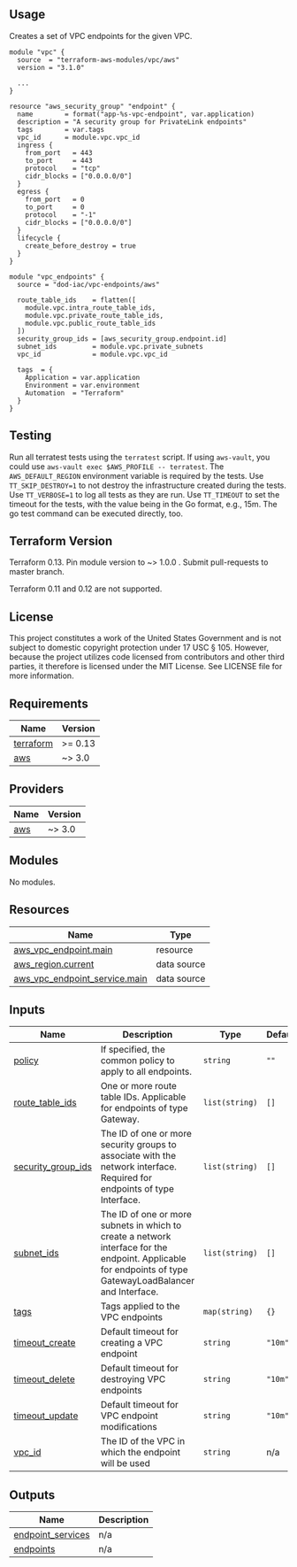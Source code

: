 <!-- BEGINNING OF PRE-COMMIT-TERRAFORM DOCS HOOK -->
## Usage

Creates a set of VPC endpoints for the given VPC.

```hcl
module "vpc" {
  source  = "terraform-aws-modules/vpc/aws"
  version = "3.1.0"

  ...
}

resource "aws_security_group" "endpoint" {
  name        = format("app-%s-vpc-endpoint", var.application)
  description = "A security group for PrivateLink endpoints"
  tags        = var.tags
  vpc_id      = module.vpc.vpc_id
  ingress {
    from_port   = 443
    to_port     = 443
    protocol    = "tcp"
    cidr_blocks = ["0.0.0.0/0"]
  }
  egress {
    from_port   = 0
    to_port     = 0
    protocol    = "-1"
    cidr_blocks = ["0.0.0.0/0"]
  }
  lifecycle {
    create_before_destroy = true
  }
}

module "vpc_endpoints" {
  source = "dod-iac/vpc-endpoints/aws"

  route_table_ids    = flatten([
    module.vpc.intra_route_table_ids,
    module.vpc.private_route_table_ids,
    module.vpc.public_route_table_ids
  ])
  security_group_ids = [aws_security_group.endpoint.id]
  subnet_ids         = module.vpc.private_subnets
  vpc_id             = module.vpc.vpc_id

  tags  = {
    Application = var.application
    Environment = var.environment
    Automation  = "Terraform"
  }
}
```

## Testing

Run all terratest tests using the `terratest` script.  If using `aws-vault`, you could use `aws-vault exec $AWS_PROFILE -- terratest`.  The `AWS_DEFAULT_REGION` environment variable is required by the tests.  Use `TT_SKIP_DESTROY=1` to not destroy the infrastructure created during the tests.  Use `TT_VERBOSE=1` to log all tests as they are run.  Use `TT_TIMEOUT` to set the timeout for the tests, with the value being in the Go format, e.g., 15m.  The go test command can be executed directly, too.

## Terraform Version

Terraform 0.13. Pin module version to ~> 1.0.0 . Submit pull-requests to master branch.

Terraform 0.11 and 0.12 are not supported.

## License

This project constitutes a work of the United States Government and is not subject to domestic copyright protection under 17 USC § 105.  However, because the project utilizes code licensed from contributors and other third parties, it therefore is licensed under the MIT License.  See LICENSE file for more information.

## Requirements

| Name | Version |
|------|---------|
| <a name="requirement_terraform"></a> [terraform](#requirement\_terraform) | >= 0.13 |
| <a name="requirement_aws"></a> [aws](#requirement\_aws) | ~> 3.0 |

## Providers

| Name | Version |
|------|---------|
| <a name="provider_aws"></a> [aws](#provider\_aws) | ~> 3.0 |

## Modules

No modules.

## Resources

| Name | Type |
|------|------|
| [aws_vpc_endpoint.main](https://registry.terraform.io/providers/hashicorp/aws/latest/docs/resources/vpc_endpoint) | resource |
| [aws_region.current](https://registry.terraform.io/providers/hashicorp/aws/latest/docs/data-sources/region) | data source |
| [aws_vpc_endpoint_service.main](https://registry.terraform.io/providers/hashicorp/aws/latest/docs/data-sources/vpc_endpoint_service) | data source |

## Inputs

| Name | Description | Type | Default | Required |
|------|-------------|------|---------|:--------:|
| <a name="input_policy"></a> [policy](#input\_policy) | If specified, the common policy to apply to all endpoints. | `string` | `""` | no |
| <a name="input_route_table_ids"></a> [route\_table\_ids](#input\_route\_table\_ids) | One or more route table IDs. Applicable for endpoints of type Gateway. | `list(string)` | `[]` | no |
| <a name="input_security_group_ids"></a> [security\_group\_ids](#input\_security\_group\_ids) | The ID of one or more security groups to associate with the network interface. Required for endpoints of type Interface. | `list(string)` | `[]` | no |
| <a name="input_subnet_ids"></a> [subnet\_ids](#input\_subnet\_ids) | The ID of one or more subnets in which to create a network interface for the endpoint. Applicable for endpoints of type GatewayLoadBalancer and Interface. | `list(string)` | `[]` | no |
| <a name="input_tags"></a> [tags](#input\_tags) | Tags applied to the VPC endpoints | `map(string)` | `{}` | no |
| <a name="input_timeout_create"></a> [timeout\_create](#input\_timeout\_create) | Default timeout for creating a VPC endpoint | `string` | `"10m"` | no |
| <a name="input_timeout_delete"></a> [timeout\_delete](#input\_timeout\_delete) | Default timeout for destroying VPC endpoints | `string` | `"10m"` | no |
| <a name="input_timeout_update"></a> [timeout\_update](#input\_timeout\_update) | Default timeout for VPC endpoint modifications | `string` | `"10m"` | no |
| <a name="input_vpc_id"></a> [vpc\_id](#input\_vpc\_id) | The ID of the VPC in which the endpoint will be used | `string` | n/a | yes |

## Outputs

| Name | Description |
|------|-------------|
| <a name="output_endpoint_services"></a> [endpoint\_services](#output\_endpoint\_services) | n/a |
| <a name="output_endpoints"></a> [endpoints](#output\_endpoints) | n/a |
<!-- END OF PRE-COMMIT-TERRAFORM DOCS HOOK -->

